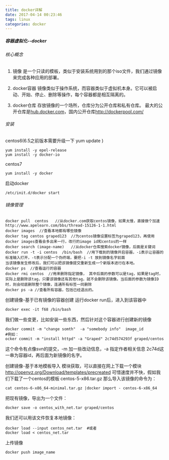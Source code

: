 ```yaml
---
title: docker详解
date: 2017-04-14 00:23:46
tags: linux
categories: docker
---
```

##### 容器虚拟化--docker
###### 核心概念
1. 镜像
  是一个只读的模板，类似于安装系统用到的那个iso文件，我们通过镜像来完成各种应用的部署。

2. docker容器
  镜像类似于操作系统，而容器类似于虚拟机本身。它可以被启动、开始、停止、删除等操作，每个容器都是相互隔离的。

3. docker仓库
  存放镜像的一个场所，仓库分为公开仓库和私有仓库。 最大的公开仓库是[hub.docker.com](hub.docker.com)，国内公开仓库[http://dockerpool.com/ ](http://dockerpool.com/ )

###### 安装
centos6(6.5之前版本需要升级一下 yum update ) 
```
yum install -y epel-release
yum install -y docker-io
```
centos7 
```
yum install -y docker
```
启动docker
```
/etc/init.d/docker start
```
###### 镜像管理
```
docker pull  centos   //从docker.com获取centos镜像，如果太慢，直接做个加速http://www.apelearn.com/bbs/thread-15126-1-1.html
docker images  //查看本地都有哪些镜像
docker tag centos graped123  //为centos镜像设置标签为graped123，再使用docker images查看会多出来一行，改行的image id和centos的一样
docker search (image-name)   //从docker仓库搜索docker镜像，后面是关键词
docker run -t -i centos  /bin/bash  //用下载到的镜像开启容器，-i表示让容器的标准输入打开，-t表示分配一个伪终端，要把-i -t 放到镜像名字前面
当该镜像发生修改后，我们可以把该镜像提交重新生成一个新版本进行在本地。
docker ps  //查看运行的容器
docker rmi centos  //用来删除指定镜像， 其中后面的参数可以是tag，如果是tag时，实际上是删除该tag，只要该镜像还有其他tag，就不会删除该镜像。当后面的参数为镜像ID时，则会彻底删除整个镜像，连通所有标签一同删除
docker ps -a //查看所有容器，包括已经退出的。
```
 
创建镜像-基于已有镜像的容器创建
运行docker run后，进入到该容器中
```
docker exec -it f68 /bin/bash
```
我们做一些变更，比如安装一些东西，然后针对这个容器进行创建新的镜像
```
docker commit -m "change somth"  -a "somebody info"  image_id 
#例如：
ocker commit -m "install httpd" -a "Graped" 2c74d574293f graped/centos
```
这个命令有点像svn的提交，-m 加一些改动信息，-a 指定作者相关信息 2c74d这一串为容器id，再后面为新镜像的名字。

创建镜像-基于本地模板导入
模块获取，可以直接在网上下载一个模块  http://openvz.org/Download/templates/precreated 可惜速度并不快，假如我们下载了一个centos的模板 centos-5-x86.tar.gz 那么导入该镜像的命令为：
```
cat centos-6-x86_64-minimal.tar.gz |docker import - centos-6-x86_64
```
把现有镜像，导出为一个文件：
```
docker save -o centos_with_net.tar graped/centos
```
我们还可以用该文件恢复本地镜像：
```
docker load --input centos_net.tar  #或者
docker load < centos_net.tar
```
上传镜像
```
docker push image_name
```

